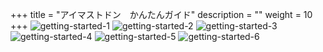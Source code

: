+++
title = "アイマストドン　かんたんガイド"
description = ""
weight = 10
+++
![getting-started-1](todon1.png?width=720px)
![getting-started-2](todon2.png?width=720px)
![getting-started-3](todon3.png?width=720px)
![getting-started-4](todon4.png?width=720px)
![getting-started-5](todon5.png?width=720px)
![getting-started-6](todon6.png?width=720px)